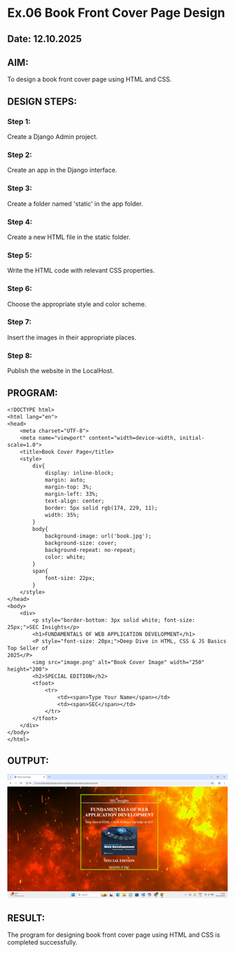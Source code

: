 # Ex.06 Book Front Cover Page Design 
## Date: 12.10.2025 
## AIM: 
To design a book front cover page using HTML and CSS. 
## DESIGN STEPS: 
### Step 1: 
Create a Django Admin project. 
### Step 2: 
Create an app in the Django interface. 
### Step 3: 
Create a folder named 'static' in the app folder. 
### Step 4: 
Create a new HTML file in the static folder. 
### Step 5: 
Write the HTML code with relevant CSS properties. 
### Step 6: 
Choose the appropriate style and color scheme. 
### Step 7: 
Insert the images in their appropriate places. 
 
### Step 8: 
Publish the website in the LocalHost. 
 
## PROGRAM:
```
<!DOCTYPE html> 
<html lang="en"> 
<head> 
    <meta charset="UTF-8"> 
    <meta name="viewport" content="width=device-width, initial-scale=1.0"> 
    <title>Book Cover Page</title> 
    <style> 
        div{ 
            display: inline-block; 
            margin: auto; 
            margin-top: 3%; 
            margin-left: 33%; 
            text-align: center; 
            border: 5px solid rgb(174, 229, 11); 
            width: 35%; 
        } 
        body{ 
            background-image: url('book.jpg'); 
            background-size: cover; 
            background-repeat: no-repeat; 
            color: white; 
        } 
        span{ 
            font-size: 22px; 
        } 
    </style> 
</head> 
<body> 
    <div>     
        <p style="border-bottom: 3px solid white; font-size: 25px;">SEC Insights</p> 
        <h1>FUNDAMENTALS OF WEB APPLICATION DEVELOPMENT</h1> 
        <P style="font-size: 20px;">Deep Dive in HTML, CSS & JS Basics Top Seller of 
2025</P> 
        <img src="image.png" alt="Book Cover Image" width="250" height="200"> 
        <h2>SPECIAL EDITION</h2> 
        <tfoot> 
            <tr> 
                <td><span>Type Your Name</span></td> 
                <td><span>SEC</span></td> 
            </tr> 
        </tfoot> 
    </div> 
</body> 
</html> 
 ```

## OUTPUT: 
![alt text](<Screenshot 2025-10-16 111628.png>)
 
 
## RESULT: 
The program for designing book front cover page using HTML and CSS is completed 
successfully.
